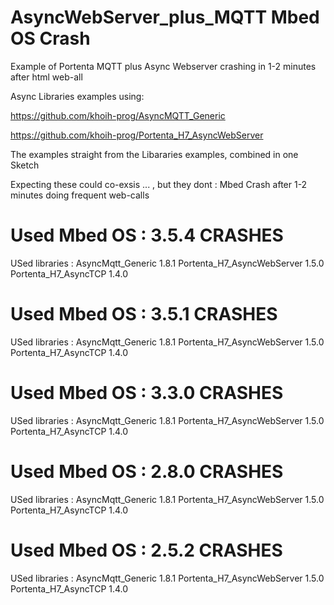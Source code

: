 # AsyncWebServer_plus_MQTT Mbed OS Crash
Example of Portenta MQTT plus Async Webserver crashing in 1-2 minutes after html web-all

Async Libraries examples using:

https://github.com/khoih-prog/AsyncMQTT_Generic

https://github.com/khoih-prog/Portenta_H7_AsyncWebServer


The examples straight from the Libararies examples, combined in one Sketch

Expecting these could co-exsis ... , but they dont : Mbed Crash after 1-2 minutes doing frequent web-calls


# Used Mbed OS : 3.5.4 CRASHES
USed libraries :
AsyncMqtt_Generic 1.8.1
Portenta_H7_AsyncWebServer 1.5.0
Portenta_H7_AsyncTCP 1.4.0


# Used Mbed OS : 3.5.1 CRASHES
USed libraries :
AsyncMqtt_Generic 1.8.1
Portenta_H7_AsyncWebServer 1.5.0
Portenta_H7_AsyncTCP 1.4.0

# Used Mbed OS : 3.3.0 CRASHES
USed libraries :
AsyncMqtt_Generic 1.8.1
Portenta_H7_AsyncWebServer 1.5.0
Portenta_H7_AsyncTCP 1.4.0

# Used Mbed OS : 2.8.0  CRASHES
USed libraries :
AsyncMqtt_Generic 1.8.1
Portenta_H7_AsyncWebServer 1.5.0
Portenta_H7_AsyncTCP 1.4.0

# Used Mbed OS : 2.5.2 CRASHES
USed libraries :
AsyncMqtt_Generic 1.8.1
Portenta_H7_AsyncWebServer 1.5.0
Portenta_H7_AsyncTCP 1.4.0



